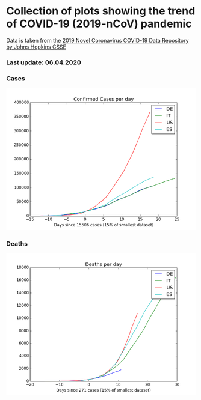 # Collection of plots showing the trend of COVID-19 (2019-nCoV) pandemic

Data is taken from the [2019 Novel Coronavirus COVID-19 Data Repository by Johns Hopkins CSSE](https://github.com/CSSEGISandData/COVID-19)

### Last update: 06.04.2020

### Cases

![Cases by day](https://github.com/vscharf/COVID-19/raw/master/figures/cases.png)

### Deaths

![Deaths by day](https://github.com/vscharf/COVID-19/raw/master/figures/deaths.png)
